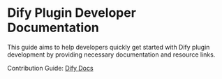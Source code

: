 # Dify Plugin Developer Documentation

This guide aims to help developers quickly get started with Dify plugin development by providing necessary documentation and resource links.

Contribution Guide: [Dify Docs](https://docs.dify.ai/plugin_dev_en/0411-doc-contribution-guide.en)

